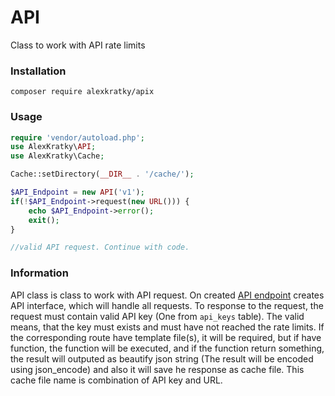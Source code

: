 # API

Class to work with API rate limits

### Installation

`composer require alexkratky/apix`

### Usage

```php
require 'vendor/autoload.php';
use AlexKratky\API;
use AlexKratky\Cache;

Cache::setDirectory(__DIR__ . '/cache/');

$API_Endpoint = new API('v1');
if(!$API_Endpoint->request(new URL())) {
    echo $API_Endpoint->error();
    exit();
}

//valid API request. Continue with code.
```

### Information
API class is class to work with API request. On created [API endpoint](https://panx.eu/docs/api-endpoints) creates API interface, which will handle all requests. To response to the request, the request must contain valid API key (One from `api_keys` table). The valid means, that the key must exists and must have not reached the rate limits. If the corresponding route have template file(s), it will be required, but if have function, the function will be executed, and if the function return something, the result will outputed as beautify json string (The result will be encoded using json_encode) and also it will save he response as cache file. This cache file name is combination of API key and URL.